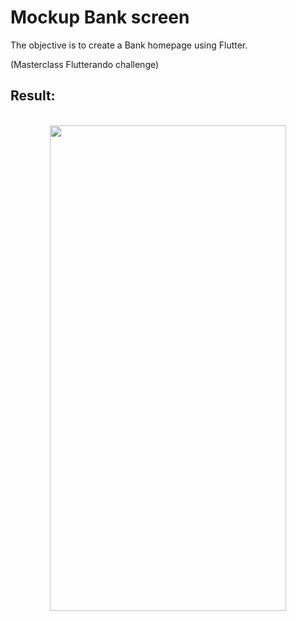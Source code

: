 # Mockup Bank screen

The objective is to create a Bank homepage using Flutter.

(Masterclass Flutterando challenge)

## Result:
<br>
<div align="center">
<img src="https://user-images.githubusercontent.com/86019793/157706268-e5b00172-03d2-41f0-b5c5-7d31a5eca238.png" width="378" height="777"/>
</div>
